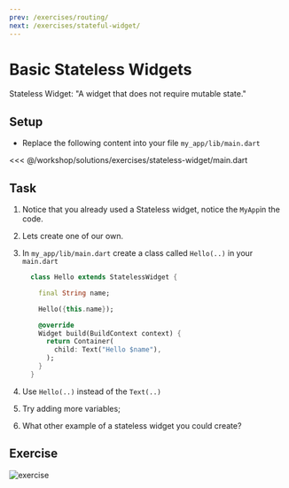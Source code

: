 ```yaml
---
prev: /exercises/routing/
next: /exercises/stateful-widget/
---
```


# Basic Stateless Widgets

Stateless Widget:
"A widget that does not require mutable state."

## Setup

- Replace the following content into your file `my_app/lib/main.dart`

<<< @/workshop/solutions/exercises/stateless-widget/main.dart

## Task

1. Notice that you already used a Stateless widget, notice the `MyApp`in the code.
2. Lets create one of our own.
3. In `my_app/lib/main.dart` create a class called `Hello(..)` in your `main.dart`

    ``` dart
      class Hello extends StatelessWidget {

        final String name;

        Hello({this.name});

        @override
        Widget build(BuildContext context) {
          return Container(
            child: Text("Hello $name"),
          );
        }
      }
    ```

4. Use `Hello(..)` instead of the `Text(..)`
5. Try adding more variables;
6. What other example of a stateless widget you could create?

## Exercise

![exercise](/images/task05.png)
